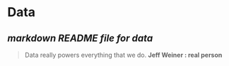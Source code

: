 # Data
## _markdown README file for data_

> Data really powers everything that we do.
> **Jeff Weiner : real person**